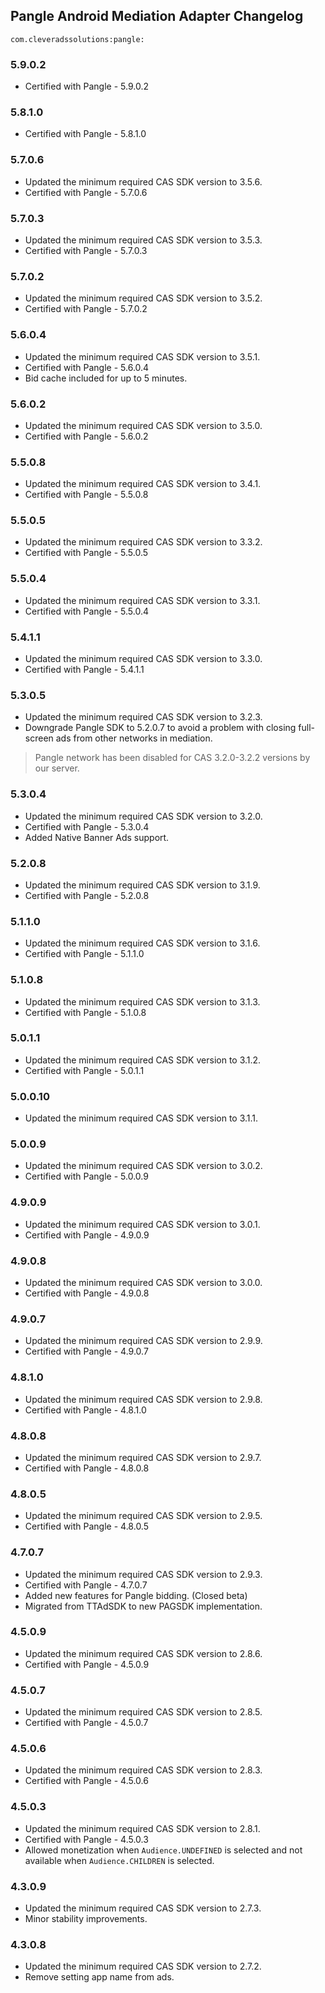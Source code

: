## Pangle Android Mediation Adapter Changelog
`com.cleveradssolutions:pangle:`

### 5.9.0.2
- Certified with Pangle - 5.9.0.2

### 5.8.1.0
- Certified with Pangle - 5.8.1.0

### 5.7.0.6
- Updated the minimum required CAS SDK version to 3.5.6.
- Certified with Pangle - 5.7.0.6

### 5.7.0.3
- Updated the minimum required CAS SDK version to 3.5.3.
- Certified with Pangle - 5.7.0.3

### 5.7.0.2
- Updated the minimum required CAS SDK version to 3.5.2.
- Certified with Pangle - 5.7.0.2

### 5.6.0.4
- Updated the minimum required CAS SDK version to 3.5.1.
- Certified with Pangle - 5.6.0.4
- Bid cache included for up to 5 minutes.

### 5.6.0.2
- Updated the minimum required CAS SDK version to 3.5.0.
- Certified with Pangle - 5.6.0.2

### 5.5.0.8
- Updated the minimum required CAS SDK version to 3.4.1.
- Certified with Pangle - 5.5.0.8

### 5.5.0.5
- Updated the minimum required CAS SDK version to 3.3.2.
- Certified with Pangle - 5.5.0.5

### 5.5.0.4
- Updated the minimum required CAS SDK version to 3.3.1.
- Certified with Pangle - 5.5.0.4

### 5.4.1.1
- Updated the minimum required CAS SDK version to 3.3.0.
- Certified with Pangle - 5.4.1.1

### 5.3.0.5
- Updated the minimum required CAS SDK version to 3.2.3.
- Downgrade Pangle SDK to 5.2.0.7 to avoid a problem with closing full-screen ads from other networks in mediation.
> Pangle network has been disabled for CAS 3.2.0-3.2.2 versions by our server.

### 5.3.0.4
- Updated the minimum required CAS SDK version to 3.2.0.
- Certified with Pangle - 5.3.0.4
- Added Native Banner Ads support.

### 5.2.0.8
- Updated the minimum required CAS SDK version to 3.1.9.
- Certified with Pangle - 5.2.0.8

### 5.1.1.0
- Updated the minimum required CAS SDK version to 3.1.6.
- Certified with Pangle - 5.1.1.0

### 5.1.0.8
- Updated the minimum required CAS SDK version to 3.1.3.
- Certified with Pangle - 5.1.0.8

### 5.0.1.1
- Updated the minimum required CAS SDK version to 3.1.2.
- Certified with Pangle - 5.0.1.1

### 5.0.0.10
- Updated the minimum required CAS SDK version to 3.1.1.

### 5.0.0.9
- Updated the minimum required CAS SDK version to 3.0.2.
- Certified with Pangle - 5.0.0.9

### 4.9.0.9
- Updated the minimum required CAS SDK version to 3.0.1.
- Certified with Pangle - 4.9.0.9

### 4.9.0.8
- Updated the minimum required CAS SDK version to 3.0.0.
- Certified with Pangle - 4.9.0.8

### 4.9.0.7
- Updated the minimum required CAS SDK version to 2.9.9.
- Certified with Pangle - 4.9.0.7

### 4.8.1.0
- Updated the minimum required CAS SDK version to 2.9.8.
- Certified with Pangle - 4.8.1.0

### 4.8.0.8
- Updated the minimum required CAS SDK version to 2.9.7.
- Certified with Pangle - 4.8.0.8

### 4.8.0.5
- Updated the minimum required CAS SDK version to 2.9.5.
- Certified with Pangle - 4.8.0.5

### 4.7.0.7
- Updated the minimum required CAS SDK version to 2.9.3.
- Certified with Pangle - 4.7.0.7
- Added new features for Pangle bidding. (Closed beta)
- Migrated from TTAdSDK to new PAGSDK implementation.

### 4.5.0.9
- Updated the minimum required CAS SDK version to 2.8.6.
- Certified with Pangle - 4.5.0.9

### 4.5.0.7
- Updated the minimum required CAS SDK version to 2.8.5.
- Certified with Pangle - 4.5.0.7

### 4.5.0.6
- Updated the minimum required CAS SDK version to 2.8.3.
- Certified with Pangle - 4.5.0.6

### 4.5.0.3
- Updated the minimum required CAS SDK version to 2.8.1.
- Certified with Pangle - 4.5.0.3
- Allowed monetization when `Audience.UNDEFINED` is selected and not available when `Audience.CHILDREN` is selected.

### 4.3.0.9
- Updated the minimum required CAS SDK version to 2.7.3.
- Minor stability improvements.

### 4.3.0.8
- Updated the minimum required CAS SDK version to 2.7.2.
- Remove setting app name from ads.